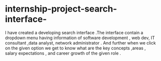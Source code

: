 # internship-project-search-interface-
I have created a  developing search interface  .The interface contain a dropdown menu having information of software development , web dev, IT consultant ,data analyst, network administrator . And further when we click on the given option we get to know what are the key concepts ,areas , salary expectations , and career growth of the given role . 
